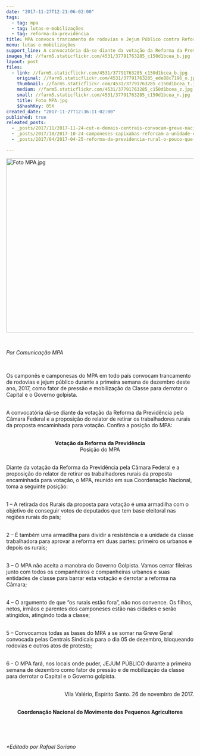 ```yaml
---
date: "2017-11-27T12:21:06-02:00"
tags:
  - tag: mpa
  - tag: lutas-e-mobilizações
  - tag: reforma-da-previdência
title: MPA convoca trancamento de rodovias e Jejum Público contra Reforma da Previdência
menu: lutas e mobilizações
support_line: A convocatória dá-se diante da votação da Reforma da Previdência pela Câmara Federal e a proposição do relator de retirar os trabalhadores rurais da proposta encaminhada para votação.
images_hd: //farm5.staticflickr.com/4531/37791763285_c150d1bcea_b.jpg
layout: post
files:
  - link: //farm5.staticflickr.com/4531/37791763285_c150d1bcea_b.jpg
    original: //farm5.staticflickr.com/4531/37791763285_ede88c7196_o.jpg
    thumbnail: //farm5.staticflickr.com/4531/37791763285_c150d1bcea_t.jpg
    medium: //farm5.staticflickr.com/4531/37791763285_c150d1bcea_z.jpg
    small: //farm5.staticflickr.com/4531/37791763285_c150d1bcea_n.jpg
    title: Foto MPA.jpg
    $$hashKey: 05X
created_date: "2017-11-27T12:36:11-02:00"
published: true
releated_posts:
  - _posts/2017/11/2017-11-24-cut-e-demais-centrais-convocam-greve-nacional-contra-reforma-da-previdencia-e-em-defesa-dos-direitos.md
  - _posts/2017/10/2017-10-24-camponeses-capixabas-reforcam-a-unidade-com-a-pratica-de-rocas-coletivas.md
  - _posts/2017/04/2017-04-25-reforma-da-previdencia-rural-o-pouco-que-mudou-nada-mudou.md

---
```

<p><img alt="Foto MPA.jpg" height="467" src="//farm5.staticflickr.com/4531/37791763285_c150d1bcea_b.jpg" width="700" /></p>

<p>&nbsp;</p>

<p><em>Por Comunica&ccedil;&atilde;o MPA</em></p>

<p>&nbsp;</p>

<p>Os campon&ecirc;s e camponesas do MPA em todo pa&iacute;s convocam trancamento de rodovias e jejum p&uacute;blico durante a primeira semana de dezembro deste ano, 2017, como fator de press&atilde;o e mobiliza&ccedil;&atilde;o da Classe para derrotar o Capital e o Governo golpista.</p>

<p><br />
A convocat&oacute;ria d&aacute;-se diante da vota&ccedil;&atilde;o da Reforma da Previd&ecirc;ncia pela C&acirc;mara Federal e a proposi&ccedil;&atilde;o do relator de retirar os trabalhadores rurais da proposta encaminhada para vota&ccedil;&atilde;o. Confira a posi&ccedil;&atilde;o do MPA:</p>

<p style="text-align: center;"><br />
<strong>Vota&ccedil;&atilde;o da Reforma da Previd&ecirc;ncia</strong><br />
Posi&ccedil;&atilde;o do MPA&shy;</p>

<p><br />
Diante da vota&ccedil;&atilde;o da Reforma da Previd&ecirc;ncia pela C&acirc;mara Federal e a proposi&ccedil;&atilde;o do relator de retirar os trabalhadores rurais da proposta encaminhada para vota&ccedil;&atilde;o, o MPA, reunido em sua Coordena&ccedil;&atilde;o Nacional, toma a seguinte posi&ccedil;&atilde;o:</p>

<p><br />
1 &ndash; A retirada dos Rurais da proposta para vota&ccedil;&atilde;o &eacute; uma armadilha com o objetivo de conseguir votos de deputados que tem base eleitoral nas regi&otilde;es rurais do pa&iacute;s;</p>

<p><br />
2 &ndash; &Eacute; tamb&eacute;m uma armadilha para dividir a resist&ecirc;ncia e a unidade da classe trabalhadora para aprovar a reforma em duas partes: primeiro os urbanos e depois os rurais;&nbsp;</p>

<p><br />
3 &ndash; O MPA n&atilde;o aceita a manobra do Governo Golpista. Vamos cerrar fileiras junto com todos os companheiros e companheiras urbanos e suas entidades de classe para barrar esta vota&ccedil;&atilde;o e derrotar a reforma na C&acirc;mara;</p>

<p><br />
4 &ndash; O argumento de que &ldquo;os rurais est&atilde;o fora&rdquo;, n&atilde;o nos convence. Os filhos, netos, irm&atilde;os e parentes dos camponeses est&atilde;o nas cidades e ser&atilde;o atingidos, atingindo toda a classe;</p>

<p><br />
5 &ndash; Convocamos todas as bases do MPA a se somar na Greve Geral convocada pelas Centrais Sindicais para o dia 05 de dezembro, bloqueando rodovias e outros atos de protesto;</p>

<p><br />
6 - O MPA far&aacute;, nos locais onde puder, JEJUM P&Uacute;BLICO durante a primeira semana de dezembro como fator de press&atilde;o e de mobiliza&ccedil;&atilde;o da classe para derrotar o Capital e o Governo golpista.</p>

<p style="text-align: right;"><br />
Vila Val&eacute;rio, Esp&iacute;rito Santo. 26 de novembro de 2017.</p>

<p style="text-align: center;"><br />
<strong>Coordena&ccedil;&atilde;o Nacional do Movimento dos Pequenos Agricultores</strong></p>

<p>&nbsp;</p>

<p>&nbsp;</p>

<p><em>*Editado por Rafael Soriano</em></p>
